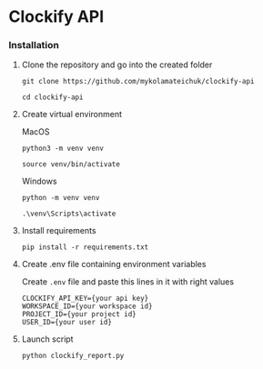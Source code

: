 # Clockify API

### Installation

1) Clone the repository and go into the created folder
    
    ```
    git clone https://github.com/mykolamateichuk/clockify-api
    ```
   
    ```
    cd clockify-api
    ```

2) Create virtual environment

    MacOS
    ```
    python3 -m venv venv
    ```
   
    ```
    source venv/bin/activate
    ```
   
    Windows
    ```
    python -m venv venv
    ```
   
    ```
    .\venv\Scripts\activate
    ```

3) Install requirements

    ```
    pip install -r requirements.txt
    ```

4) Create .env file containing environment variables

    Create `.env` file and paste this lines in it with right values 
    ```
    CLOCKIFY_API_KEY={your api key}
    WORKSPACE_ID={your workspace id}
    PROJECT_ID={your project id}
    USER_ID={your user id}
    ```

5) Launch script

    ```
    python clockify_report.py
    ```
